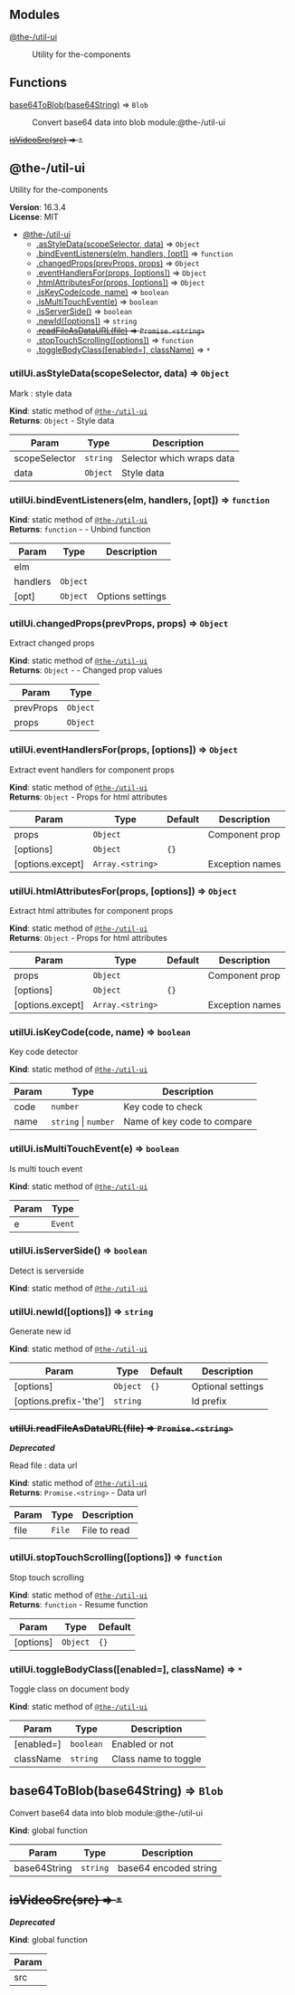 <!--- Code generated by @the-/script-doc. DO NOT EDIT. -->

## Modules

<dl>
<dt><a href="#module_@the-/util-ui">@the-/util-ui</a></dt>
<dd><p>Utility for the-components</p>
</dd>
</dl>

## Functions

<dl>
<dt><a href="#base64ToBlob">base64ToBlob(base64String)</a> ⇒ <code>Blob</code></dt>
<dd><p>Convert base64 data into blob
module:@the-/util-ui</p>
</dd>
<dt><del><a href="#isVideoSrc">isVideoSrc(src)</a> ⇒ <code>*</code></del></dt>
<dd></dd>
</dl>

<a name="module_@the-/util-ui"></a>

## @the-/util-ui
Utility for the-components

**Version**: 16.3.4  
**License**: MIT  

* [@the-/util-ui](#module_@the-/util-ui)
    * [.asStyleData(scopeSelector, data)](#module_@the-/util-ui.asStyleData) ⇒ <code>Object</code>
    * [.bindEventListeners(elm, handlers, [opt])](#module_@the-/util-ui.bindEventListeners) ⇒ <code>function</code>
    * [.changedProps(prevProps, props)](#module_@the-/util-ui.changedProps) ⇒ <code>Object</code>
    * [.eventHandlersFor(props, [options])](#module_@the-/util-ui.eventHandlersFor) ⇒ <code>Object</code>
    * [.htmlAttributesFor(props, [options])](#module_@the-/util-ui.htmlAttributesFor) ⇒ <code>Object</code>
    * [.isKeyCode(code, name)](#module_@the-/util-ui.isKeyCode) ⇒ <code>boolean</code>
    * [.isMultiTouchEvent(e)](#module_@the-/util-ui.isMultiTouchEvent) ⇒ <code>boolean</code>
    * [.isServerSide()](#module_@the-/util-ui.isServerSide) ⇒ <code>boolean</code>
    * [.newId([options])](#module_@the-/util-ui.newId) ⇒ <code>string</code>
    * ~~[.readFileAsDataURL(file)](#module_@the-/util-ui.readFileAsDataURL) ⇒ <code>Promise.&lt;string&gt;</code>~~
    * [.stopTouchScrolling([options])](#module_@the-/util-ui.stopTouchScrolling) ⇒ <code>function</code>
    * [.toggleBodyClass([enabled&#x3D;], className)](#module_@the-/util-ui.toggleBodyClass) ⇒ <code>\*</code>

<a name="module_@the-/util-ui.asStyleData"></a>

### utilUi.asStyleData(scopeSelector, data) ⇒ <code>Object</code>
Mark  : style data

**Kind**: static method of [<code>@the-/util-ui</code>](#module_@the-/util-ui)  
**Returns**: <code>Object</code> - Style data  

| Param | Type | Description |
| --- | --- | --- |
| scopeSelector | <code>string</code> | Selector which wraps data |
| data | <code>Object</code> | Style data |

<a name="module_@the-/util-ui.bindEventListeners"></a>

### utilUi.bindEventListeners(elm, handlers, [opt]) ⇒ <code>function</code>
**Kind**: static method of [<code>@the-/util-ui</code>](#module_@the-/util-ui)  
**Returns**: <code>function</code> - - Unbind function  

| Param | Type | Description |
| --- | --- | --- |
| elm |  |  |
| handlers | <code>Object</code> |  |
| [opt] | <code>Object</code> | Options settings |

<a name="module_@the-/util-ui.changedProps"></a>

### utilUi.changedProps(prevProps, props) ⇒ <code>Object</code>
Extract changed props

**Kind**: static method of [<code>@the-/util-ui</code>](#module_@the-/util-ui)  
**Returns**: <code>Object</code> - - Changed prop values  

| Param | Type |
| --- | --- |
| prevProps | <code>Object</code> | 
| props | <code>Object</code> | 

<a name="module_@the-/util-ui.eventHandlersFor"></a>

### utilUi.eventHandlersFor(props, [options]) ⇒ <code>Object</code>
Extract event handlers for component props

**Kind**: static method of [<code>@the-/util-ui</code>](#module_@the-/util-ui)  
**Returns**: <code>Object</code> - Props for html attributes  

| Param | Type | Default | Description |
| --- | --- | --- | --- |
| props | <code>Object</code> |  | Component prop |
| [options] | <code>Object</code> | <code>{}</code> |  |
| [options.except] | <code>Array.&lt;string&gt;</code> |  | Exception names |

<a name="module_@the-/util-ui.htmlAttributesFor"></a>

### utilUi.htmlAttributesFor(props, [options]) ⇒ <code>Object</code>
Extract html attributes for component props

**Kind**: static method of [<code>@the-/util-ui</code>](#module_@the-/util-ui)  
**Returns**: <code>Object</code> - Props for html attributes  

| Param | Type | Default | Description |
| --- | --- | --- | --- |
| props | <code>Object</code> |  | Component prop |
| [options] | <code>Object</code> | <code>{}</code> |  |
| [options.except] | <code>Array.&lt;string&gt;</code> |  | Exception names |

<a name="module_@the-/util-ui.isKeyCode"></a>

### utilUi.isKeyCode(code, name) ⇒ <code>boolean</code>
Key code detector

**Kind**: static method of [<code>@the-/util-ui</code>](#module_@the-/util-ui)  

| Param | Type | Description |
| --- | --- | --- |
| code | <code>number</code> | Key code to check |
| name | <code>string</code> \| <code>number</code> | Name of key code to compare |

<a name="module_@the-/util-ui.isMultiTouchEvent"></a>

### utilUi.isMultiTouchEvent(e) ⇒ <code>boolean</code>
Is multi touch event

**Kind**: static method of [<code>@the-/util-ui</code>](#module_@the-/util-ui)  

| Param | Type |
| --- | --- |
| e | <code>Event</code> | 

<a name="module_@the-/util-ui.isServerSide"></a>

### utilUi.isServerSide() ⇒ <code>boolean</code>
Detect is serverside

**Kind**: static method of [<code>@the-/util-ui</code>](#module_@the-/util-ui)  
<a name="module_@the-/util-ui.newId"></a>

### utilUi.newId([options]) ⇒ <code>string</code>
Generate new id

**Kind**: static method of [<code>@the-/util-ui</code>](#module_@the-/util-ui)  

| Param | Type | Default | Description |
| --- | --- | --- | --- |
| [options] | <code>Object</code> | <code>{}</code> | Optional settings |
| [options.prefix-'the'] | <code>string</code> |  | Id prefix |

<a name="module_@the-/util-ui.readFileAsDataURL"></a>

### ~~utilUi.readFileAsDataURL(file) ⇒ <code>Promise.&lt;string&gt;</code>~~
***Deprecated***

Read file  : data url

**Kind**: static method of [<code>@the-/util-ui</code>](#module_@the-/util-ui)  
**Returns**: <code>Promise.&lt;string&gt;</code> - Data url  

| Param | Type | Description |
| --- | --- | --- |
| file | <code>File</code> | File to read |

<a name="module_@the-/util-ui.stopTouchScrolling"></a>

### utilUi.stopTouchScrolling([options]) ⇒ <code>function</code>
Stop touch scrolling

**Kind**: static method of [<code>@the-/util-ui</code>](#module_@the-/util-ui)  
**Returns**: <code>function</code> - Resume function  

| Param | Type | Default |
| --- | --- | --- |
| [options] | <code>Object</code> | <code>{}</code> | 

<a name="module_@the-/util-ui.toggleBodyClass"></a>

### utilUi.toggleBodyClass([enabled&#x3D;], className) ⇒ <code>\*</code>
Toggle class on document body

**Kind**: static method of [<code>@the-/util-ui</code>](#module_@the-/util-ui)  

| Param | Type | Description |
| --- | --- | --- |
| [enabled=] | <code>boolean</code> | Enabled or not |
| className | <code>string</code> | Class name to toggle |

<a name="base64ToBlob"></a>

## base64ToBlob(base64String) ⇒ <code>Blob</code>
Convert base64 data into blob
module:@the-/util-ui

**Kind**: global function  

| Param | Type | Description |
| --- | --- | --- |
| base64String | <code>string</code> | base64 encoded string |

<a name="isVideoSrc"></a>

## ~~isVideoSrc(src) ⇒ <code>\*</code>~~
***Deprecated***

**Kind**: global function  

| Param |
| --- |
| src | 

